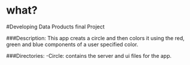 # what?


#Developing Data Products final Project

###Description:
This app creats a circle and then colors it using the red, green and blue
components of a user specified color.

###Directories:
-Circle: contains the server and ui files for the app.
